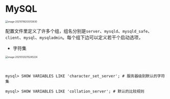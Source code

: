 MySQL
===

<img src="/Users/mac/Library/Application Support/typora-user-images/image-20210118203312630.png" alt="image-20210118203312630" style="zoom:50%;" />

配置文件里定义了许多个组，组名分别是`server`、`mysqld`、`mysqld_safe`、`client`、`mysql`、`mysqladmin`。每个组下边可以定义若干个启动选项，

- 字符集

<img src="/Users/mac/Library/Application Support/typora-user-images/image-20210120215245224.png" alt="image-20210120215245224" style="zoom:50%;" />

​		

  ```mysql
mysql> SHOW VARIABLES LIKE 'character_set_server'; # 服务器级别默认的字符集

mysql> SHOW VARIABLES LIKE 'collation_server'; # 默认的比较规则
  ```


